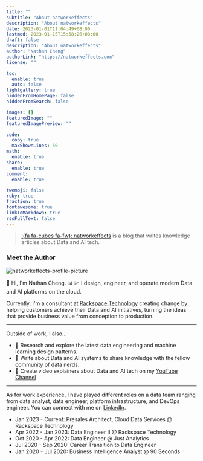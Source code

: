 ```yaml
---
title: ""
subtitle: "About natworkeffects"
description: "About natworkeffects"
date: 2023-01-01T11:04:49+08:00
lastmod: 2023-01-15T15:58:26+08:00
draft: false
description: "About natworkeffects"
author: "Nathan Cheng"
authorLink: "https://natworkeffects.com"
license: ""

toc:
  enable: true
  auto: false
lightgallery: true
hiddenFromHomePage: false
hiddenFromSearch: false

images: []
featuredImage: ""
featuredImagePreview: ""

code:
  copy: true
  maxShownLines: 50
math:
  enable: true
share:
  enable: true
comment:
  enable: true

twemoji: false
ruby: true
fraction: true
fontawesome: true
linkToMarkdown: true
rssFullText: false
---
```


<!-- {{< style "img { height: 1.25rem; }" >}}
[![GitHub release (latest by date)](https://img.shields.io/github/v/release/dillonzq/LoveIt?style=flat-square)](https://github.com/dillonzq/LoveIt/releases)
[![Hugo](https://img.shields.io/badge/Hugo-%5E0.62.0-ff4088?style=flat-square&logo=hugo)](https://gohugo.io/)
[![License](https://img.shields.io/github/license/dillonzq/LoveIt?style=flat-square)](https://github.com/dillonzq/LoveIt/blob/master/LICENSE)
[![GitHub stars](https://img.shields.io/github/stars/dillonzq/LoveIt?style=social)](https://github.com/dillonzq/LoveIt)
[![GitHub forks](https://img.shields.io/github/forks/dillonzq/LoveIt?style=social)](https://github.com/dillonzq/LoveIt/fork)
{{< /style >}} -->

> [:(fa fa-cubes fa-fw): natworkeffects](https://natworkeffects.com) is a blog that writes knowledge articles about Data and AI tech.

### Meet the Author
![natworkeffects-profile-picture](/images/nc-profile-monochrome.png) 

👋 Hi, I'm Nathan Cheng. 📊 📈 I design, engineer, and operate modern Data and AI platforms on the cloud.

Currently, I'm a consultant at [Rackspace Technology](https://www.rackspace.com) creating change by helping customers achieve their Data and AI initiatives, turning the ideas that provide business value from conception to production.

___
Outside of work, I also...

- 🔭 Research and explore the latest data engineering and machine learning design patterns.
- 📝 Write about Data and AI systems to share knowledge with the fellow community of data nerds.
- 🎦 Create video explainers about Data and AI tech on my [YouTube Channel](https://www.youtube.com/channel/UC20uWyMd7SaHw-VLl1UgFbQ)

___
As for work experience, I have played different roles on a data team ranging from data analyst, data engineer, platform infrastructure, and DevOps engineer. You can connect with me on [LinkedIn](https://www.linkedin.com/in/nathancheng-data).
- Jan 2023 - Current: Presales Architect, Cloud Data Services @ Rackspace Technology
- Apr 2022 - Jan 2023: Data Engineer II @ Rackspace Technology
- Oct 2020 - Apr 2022: Data Engineer @ Just Analytics
- Jul 2020 - Sep 2020: Career Transition to Data Engineer
- Jan 2020 - Jul 2020: Business Intelligence Analyst @ 90 Seconds

